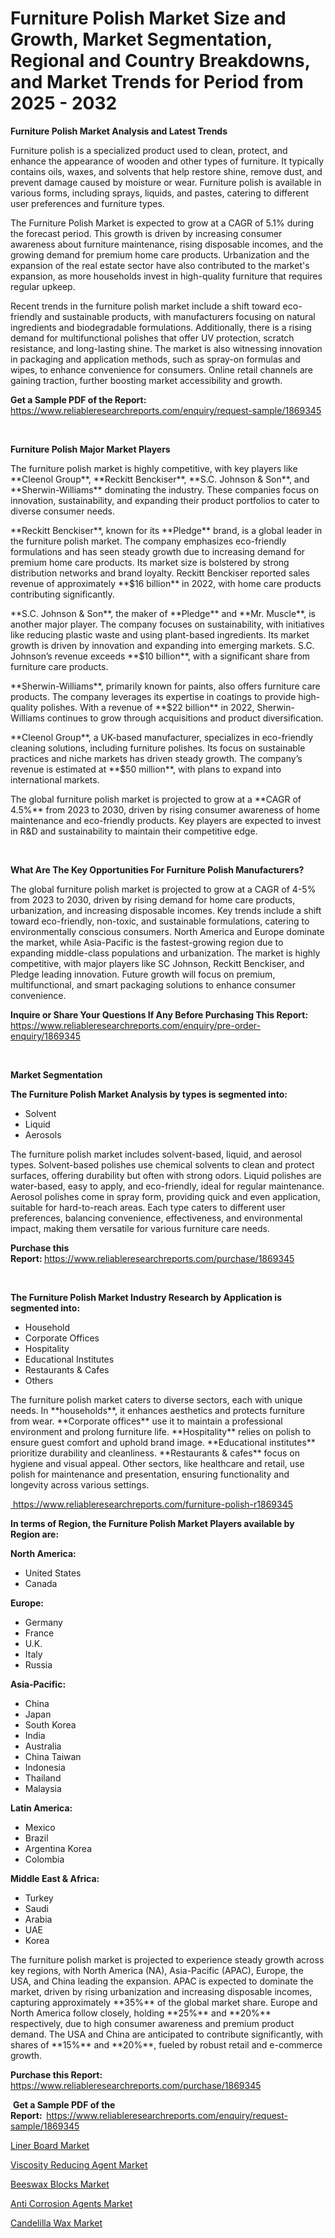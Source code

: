 <p><h1>Furniture Polish Market Size and Growth, Market Segmentation, Regional and Country Breakdowns, and Market Trends for Period from 2025 -  2032</h1></p><p><strong>Furniture Polish Market Analysis and Latest Trends</strong></p>
<p><p>Furniture polish is a specialized product used to clean, protect, and enhance the appearance of wooden and other types of furniture. It typically contains oils, waxes, and solvents that help restore shine, remove dust, and prevent damage caused by moisture or wear. Furniture polish is available in various forms, including sprays, liquids, and pastes, catering to different user preferences and furniture types.</p><p>The Furniture Polish Market is expected to grow at a CAGR of 5.1% during the forecast period. This growth is driven by increasing consumer awareness about furniture maintenance, rising disposable incomes, and the growing demand for premium home care products. Urbanization and the expansion of the real estate sector have also contributed to the market's expansion, as more households invest in high-quality furniture that requires regular upkeep.</p><p>Recent trends in the furniture polish market include a shift toward eco-friendly and sustainable products, with manufacturers focusing on natural ingredients and biodegradable formulations. Additionally, there is a rising demand for multifunctional polishes that offer UV protection, scratch resistance, and long-lasting shine. The market is also witnessing innovation in packaging and application methods, such as spray-on formulas and wipes, to enhance convenience for consumers. Online retail channels are gaining traction, further boosting market accessibility and growth.</p></p>
<p><strong>Get a Sample PDF of the Report:&nbsp;</strong> <a href="https://www.reliableresearchreports.com/enquiry/request-sample/1869345?utm_campaign=7&utm_medium=2&utm_source=Github&utm_content=ia&utm_term=25012025&utm_id=furniture-polish">https://www.reliableresearchreports.com/enquiry/request-sample/1869345</a></p>
<p>&nbsp;</p>
<p><strong>Furniture Polish Major Market Players</strong></p>
<p><p>The furniture polish market is highly competitive, with key players like **Cleenol Group**, **Reckitt Benckiser**, **S.C. Johnson & Son**, and **Sherwin-Williams** dominating the industry. These companies focus on innovation, sustainability, and expanding their product portfolios to cater to diverse consumer needs.</p><p>**Reckitt Benckiser**, known for its **Pledge** brand, is a global leader in the furniture polish market. The company emphasizes eco-friendly formulations and has seen steady growth due to increasing demand for premium home care products. Its market size is bolstered by strong distribution networks and brand loyalty. Reckitt Benckiser reported sales revenue of approximately **$16 billion** in 2022, with home care products contributing significantly.</p><p>**S.C. Johnson & Son**, the maker of **Pledge** and **Mr. Muscle**, is another major player. The company focuses on sustainability, with initiatives like reducing plastic waste and using plant-based ingredients. Its market growth is driven by innovation and expanding into emerging markets. S.C. Johnson’s revenue exceeds **$10 billion**, with a significant share from furniture care products.</p><p>**Sherwin-Williams**, primarily known for paints, also offers furniture care products. The company leverages its expertise in coatings to provide high-quality polishes. With a revenue of **$22 billion** in 2022, Sherwin-Williams continues to grow through acquisitions and product diversification.</p><p>**Cleenol Group**, a UK-based manufacturer, specializes in eco-friendly cleaning solutions, including furniture polishes. Its focus on sustainable practices and niche markets has driven steady growth. The company’s revenue is estimated at **$50 million**, with plans to expand into international markets.</p><p>The global furniture polish market is projected to grow at a **CAGR of 4.5%** from 2023 to 2030, driven by rising consumer awareness of home maintenance and eco-friendly products. Key players are expected to invest in R&D and sustainability to maintain their competitive edge.</p></p>
<p>&nbsp;</p>
<p><strong>What Are The Key Opportunities For Furniture Polish Manufacturers?</strong></p>
<p><p>The global furniture polish market is projected to grow at a CAGR of 4-5% from 2023 to 2030, driven by rising demand for home care products, urbanization, and increasing disposable incomes. Key trends include a shift toward eco-friendly, non-toxic, and sustainable formulations, catering to environmentally conscious consumers. North America and Europe dominate the market, while Asia-Pacific is the fastest-growing region due to expanding middle-class populations and urbanization. The market is highly competitive, with major players like SC Johnson, Reckitt Benckiser, and Pledge leading innovation. Future growth will focus on premium, multifunctional, and smart packaging solutions to enhance consumer convenience.</p></p>
<p><strong>Inquire or Share Your Questions If Any Before Purchasing This Report:</strong> <a href="https://www.reliableresearchreports.com/enquiry/pre-order-enquiry/1869345?utm_campaign=7&utm_medium=2&utm_source=Github&utm_content=ia&utm_term=25012025&utm_id=furniture-polish">https://www.reliableresearchreports.com/enquiry/pre-order-enquiry/1869345</a></p>
<p>&nbsp;</p>
<p><strong>Market Segmentation</strong></p>
<p><strong>The Furniture Polish Market Analysis by types is segmented into:</strong></p>
<p><ul><li>Solvent</li><li>Liquid</li><li>Aerosols</li></ul></p>
<p><p>The furniture polish market includes solvent-based, liquid, and aerosol types. Solvent-based polishes use chemical solvents to clean and protect surfaces, offering durability but often with strong odors. Liquid polishes are water-based, easy to apply, and eco-friendly, ideal for regular maintenance. Aerosol polishes come in spray form, providing quick and even application, suitable for hard-to-reach areas. Each type caters to different user preferences, balancing convenience, effectiveness, and environmental impact, making them versatile for various furniture care needs.</p></p>
<p><strong>Purchase this Report:&nbsp;</strong><a href="https://www.reliableresearchreports.com/purchase/1869345?utm_campaign=7&utm_medium=2&utm_source=Github&utm_content=ia&utm_term=25012025&utm_id=furniture-polish">https://www.reliableresearchreports.com/purchase/1869345</a></p>
<p>&nbsp;</p>
<p><strong>The Furniture Polish Market Industry Research by Application is segmented into:</strong></p>
<p><ul><li>Household</li><li>Corporate Offices</li><li>Hospitality</li><li>Educational Institutes</li><li>Restaurants & Cafes</li><li>Others</li></ul></p>
<p><p>The furniture polish market caters to diverse sectors, each with unique needs. In **households**, it enhances aesthetics and protects furniture from wear. **Corporate offices** use it to maintain a professional environment and prolong furniture life. **Hospitality** relies on polish to ensure guest comfort and uphold brand image. **Educational institutes** prioritize durability and cleanliness. **Restaurants & cafes** focus on hygiene and visual appeal. Other sectors, like healthcare and retail, use polish for maintenance and presentation, ensuring functionality and longevity across various settings.</p></p>
<p><a href="https://www.reliableresearchreports.com/furniture-polish-r1869345?utm_campaign=7&utm_medium=2&utm_source=Github&utm_content=ia&utm_term=25012025&utm_id=furniture-polish">&nbsp;https://www.reliableresearchreports.com/furniture-polish-r1869345</a></p>
<p><strong>In terms of Region, the Furniture Polish Market Players available by Region are:</strong></p>
<p>
    <p> <strong> North America: </strong>
        <ul>
            <li>United States</li>
            <li>Canada</li>
        </ul>
        </p> 
    <p> <strong> Europe: </strong>
        <ul>
            <li>Germany</li>
            <li>France</li>
            <li>U.K.</li>
            <li>Italy</li>
            <li>Russia</li>
        </ul>
        </p> 
    <p> <strong> Asia-Pacific: </strong>
        <ul>
            <li>China</li>
            <li>Japan</li>
            <li>South Korea</li>
            <li>India</li>
            <li>Australia</li>
            <li>China Taiwan</li>
            <li>Indonesia</li>
            <li>Thailand</li>
            <li>Malaysia</li>
        </ul>
        </p> 
    <p> <strong> Latin America: </strong>
        <ul>
            <li>Mexico</li>
            <li>Brazil</li>
            <li>Argentina Korea</li>
            <li>Colombia</li>
        </ul>
        </p> 
    <p> <strong> Middle East & Africa: </strong>
        <ul>
            <li>Turkey</li>
            <li>Saudi</li>
            <li>Arabia</li>
            <li>UAE</li>
            <li>Korea</li>
        </ul>
    </p>
    </p>
<p><p>The furniture polish market is projected to experience steady growth across key regions, with North America (NA), Asia-Pacific (APAC), Europe, the USA, and China leading the expansion. APAC is expected to dominate the market, driven by rising urbanization and increasing disposable incomes, capturing approximately **35%** of the global market share. Europe and North America follow closely, holding **25%** and **20%** respectively, due to high consumer awareness and premium product demand. The USA and China are anticipated to contribute significantly, with shares of **15%** and **20%**, fueled by robust retail and e-commerce growth.</p></p>
<p><strong>Purchase this Report: </strong><a href="https://www.reliableresearchreports.com/purchase/1869345?utm_campaign=7&utm_medium=2&utm_source=Github&utm_content=ia&utm_term=25012025&utm_id=furniture-polish">https://www.reliableresearchreports.com/purchase/1869345</a></p>
<p>&nbsp;<strong>Get a Sample PDF of the Report:&nbsp;&nbsp;</strong><a href="https://www.reliableresearchreports.com/enquiry/request-sample/1869345?utm_campaign=7&utm_medium=2&utm_source=Github&utm_content=ia&utm_term=25012025&utm_id=furniture-polish">https://www.reliableresearchreports.com/enquiry/request-sample/1869345</a></p>
<p><strong></strong></p>
<p><p><a href="https://github.com/ilonaenterline65/Market-Research-Report-List-1/blob/main/liner-board-market.md?utm_campaign=7&utm_medium=2&utm_source=Github&utm_content=ia&utm_term=25012025&utm_id=furniture-polish">Liner Board Market</a></p><p><a href="https://github.com/gullattedenna/Market-Research-Report-List-1/blob/main/viscosity-reducing-agent-market.md?utm_campaign=7&utm_medium=2&utm_source=Github&utm_content=ia&utm_term=25012025&utm_id=furniture-polish">Viscosity Reducing Agent Market</a></p><p><a href="https://github.com/bmorecock/Market-Research-Report-List-5/blob/main/beeswax-blocks-market.md?utm_campaign=7&utm_medium=2&utm_source=Github&utm_content=ia&utm_term=25012025&utm_id=furniture-polish">Beeswax Blocks Market</a></p><p><a href="https://github.com/chungwimbu4/Market-Research-Report-List-1/blob/main/anti-corrosion-agents-market.md?utm_campaign=7&utm_medium=2&utm_source=Github&utm_content=ia&utm_term=25012025&utm_id=furniture-polish">Anti Corrosion Agents Market</a></p><p><a href="https://github.com/AshrafKhan865/Market-Research-Report-List-1/blob/main/candelilla-wax-market.md?utm_campaign=7&utm_medium=2&utm_source=Github&utm_content=ia&utm_term=25012025&utm_id=furniture-polish">Candelilla Wax Market</a></p></p>